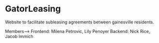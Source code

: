 # GatorLeasing
Website to facilitate subleasing agreements between gainesville residents.

Members-->
Frontend: Milena Petrovic, Lily Penoyer
Backend: Nick Rice, Jacob Immich
